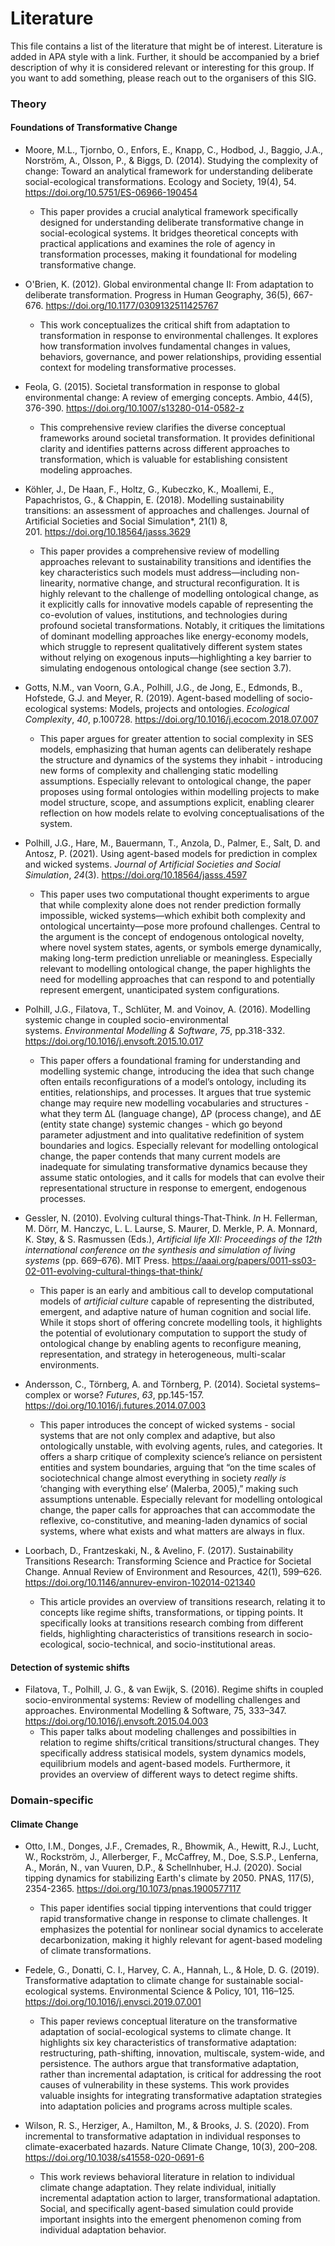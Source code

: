 # Literature
This file contains a list of the literature that might be of interest. Literature is added in APA style with a link. Further, it should be accompanied by a brief description of why it is considered relevant or interesting for this group.
If you want to add something, please reach out to the organisers of this SIG.

### Theory
#### Foundations of Transformative Change
* Moore, M.L., Tjornbo, O., Enfors, E., Knapp, C., Hodbod, J., Baggio, J.A., Norström, A., Olsson, P., & Biggs, D. (2014). Studying the complexity of change: Toward an analytical framework for understanding deliberate social-ecological transformations. Ecology and Society, 19(4), 54. https://doi.org/10.5751/ES-06966-190454
  * This paper provides a crucial analytical framework specifically designed for understanding deliberate transformative change in social-ecological systems. It bridges theoretical concepts with practical applications and examines the role of agency in transformation processes, making it foundational for modeling transformative change.

* O'Brien, K. (2012). Global environmental change II: From adaptation to deliberate transformation. Progress in Human Geography, 36(5), 667-676. https://doi.org/10.1177/0309132511425767
  * This work conceptualizes the critical shift from adaptation to transformation in response to environmental challenges. It explores how transformation involves fundamental changes in values, behaviors, governance, and power relationships, providing essential context for modeling transformative processes.

* Feola, G. (2015). Societal transformation in response to global environmental change: A review of emerging concepts. Ambio, 44(5), 376-390. https://doi.org/10.1007/s13280-014-0582-z
  * This comprehensive review clarifies the diverse conceptual frameworks around societal transformation. It provides definitional clarity and identifies patterns across different approaches to transformation, which is valuable for establishing consistent modeling approaches.

* Köhler, J., De Haan, F., Holtz, G., Kubeczko, K., Moallemi, E., Papachristos, G., & Chappin, E. (2018). Modelling sustainability transitions: an assessment of approaches and challenges. Journal of Artificial Societies and Social Simulation*, 21(1) 8, 201. https://doi.org/10.18564/jasss.3629
  * This paper provides a comprehensive review of modelling approaches relevant to sustainability transitions and identifies the key characteristics such models must address—including non-linearity, normative change, and structural reconfiguration. It is highly relevant to the challenge of modelling ontological change, as it explicitly calls for innovative models capable of representing the co-evolution of values, institutions, and technologies during profound societal transformations. Notably, it critiques the limitations of dominant modelling approaches like energy-economy models, which struggle to represent qualitatively different system states without relying on exogenous inputs—highlighting a key barrier to simulating endogenous ontological change (see section 3.7).

* Gotts, N.M., van Voorn, G.A., Polhill, J.G., de Jong, E., Edmonds, B., Hofstede, G.J. and Meyer, R. (2019). Agent-based modelling of socio-ecological systems: Models, projects and ontologies. *Ecological Complexity*, *40*, p.100728. https://doi.org/10.1016/j.ecocom.2018.07.007
  * This paper argues for greater attention to social complexity in SES models, emphasizing that human agents can deliberately reshape the structure and dynamics of the systems they inhabit - introducing new forms of complexity and challenging static modelling assumptions. Especially relevant to ontological change, the paper proposes using formal ontologies within modelling projects to make model structure, scope, and assumptions explicit, enabling clearer reflection on how models relate to evolving conceptualisations of the system.

* Polhill, J.G., Hare, M., Bauermann, T., Anzola, D., Palmer, E., Salt, D. and Antosz, P. (2021). Using agent-based models for prediction in complex and wicked systems. *Journal of Artificial Societies and Social Simulation*, *24*(3). https://doi.org/10.18564/jasss.4597
  * This paper uses two computational thought experiments to argue that while complexity alone does not render prediction formally impossible, wicked systems—which exhibit both complexity and ontological uncertainty—pose more profound challenges. Central to the argument is the concept of endogenous ontological novelty, where novel system states, agents, or symbols emerge dynamically, making long-term prediction unreliable or meaningless. Especially relevant to modelling ontological change, the paper highlights the need for modelling approaches that can respond to and potentially represent emergent, unanticipated system configurations.

* Polhill, J.G., Filatova, T., Schlüter, M. and Voinov, A. (2016). Modelling systemic change in coupled socio-environmental systems. *Environmental Modelling & Software*, *75*, pp.318-332. https://doi.org/10.1016/j.envsoft.2015.10.017
  * This paper offers a foundational framing for understanding and modelling systemic change, introducing the idea that such change often entails reconfigurations of a model’s ontology, including its entities, relationships, and processes. It argues that true systemic change may require new modelling vocabularies and structures - what they term ΔL (language change), ΔP (process change), and ΔE (entity state change) systemic changes - which go beyond parameter adjustment and into qualitative redefinition of system boundaries and logics. Especially relevant for modelling ontological change, the paper contends that many current models are inadequate for simulating transformative dynamics because they assume static ontologies, and it calls for models that can evolve their representational structure in response to emergent, endogenous processes.

* Gessler, N. (2010). Evolving cultural things-That-Think. *In* H. Fellerman, M. Dörr, M. Hanczyc, L. L. Laurse, S. Maurer, D. Merkle, P. A. Monnard, K. Støy, & S. Rasmussen (Eds.), *Artificial life XII: Proceedings of the 12th international conference on the synthesis and simulation of living systems* (pp. 669–676). MIT Press. https://aaai.org/papers/0011-ss03-02-011-evolving-cultural-things-that-think/
  * This paper is an early and ambitious call to develop computational models of *artificial culture* capable of representing the distributed, emergent, and adaptive nature of human cognition and social life. While it stops short of offering concrete modelling tools, it highlights the potential of evolutionary computation to support the study of ontological change by enabling agents to reconfigure meaning, representation, and strategy in heterogeneous, multi-scalar environments.
 
* Andersson, C., Törnberg, A. and Törnberg, P. (2014). Societal systems–complex or worse? *Futures*, *63*, pp.145-157. https://doi.org/10.1016/j.futures.2014.07.003
  * This paper introduces the concept of wicked systems - social systems that are not only complex and adaptive, but also ontologically unstable, with evolving agents, rules, and categories. It offers a sharp critique of complexity science’s reliance on persistent entities and system boundaries, arguing that “on the time scales of sociotechnical change almost everything in society *really is* ‘changing with everything else’ (Malerba, 2005),” making such assumptions untenable. Especially relevant for modelling ontological change, the paper calls for approaches that can accommodate the reflexive, co-constitutive, and meaning-laden dynamics of social systems, where what exists and what matters are always in flux.

* Loorbach, D., Frantzeskaki, N., & Avelino, F. (2017). Sustainability Transitions Research: Transforming Science and Practice for Societal Change. Annual Review of Environment and Resources, 42(1), 599–626. https://doi.org/10.1146/annurev-environ-102014-021340
  * This article provides an overview of transitions research, relating it to concepts like regime shifts, transformations, or tipping points. It specifically looks at transitions research combing from different fields, highlighting characteristics of transitions research in socio-ecological, socio-technical, and socio-institutional areas.

#### Detection of systemic shifts
* Filatova, T., Polhill, J. G., & van Ewijk, S. (2016). Regime shifts in coupled socio-environmental systems: Review of modelling challenges and approaches. Environmental Modelling & Software, 75, 333–347. <https://doi.org/10.1016/j.envsoft.2015.04.003>
  * This paper talks about modeling challenges and possibilties in relation to regime shifts/critical transitions/structural changes. They specifically address statisical models, system dynamics models, equilibrium models and agent-based models. Furthermore, it provides an overview of different ways to detect regime shifts.


### Domain-specific
#### Climate Change
* Otto, I.M., Donges, J.F., Cremades, R., Bhowmik, A., Hewitt, R.J., Lucht, W., Rockström, J., Allerberger, F., McCaffrey, M., Doe, S.S.P., Lenferna, A., Morán, N., van Vuuren, D.P., & Schellnhuber, H.J. (2020). Social tipping dynamics for stabilizing Earth's climate by 2050. PNAS, 117(5), 2354-2365. https://doi.org/10.1073/pnas.1900577117
  * This paper identifies social tipping interventions that could trigger rapid transformative change in response to climate challenges. It emphasizes the potential for nonlinear social dynamics to accelerate decarbonization, making it highly relevant for agent-based modeling of climate transformations.

* Fedele, G., Donatti, C. I., Harvey, C. A., Hannah, L., & Hole, D. G. (2019). Transformative adaptation to climate change for sustainable social-ecological systems. Environmental Science & Policy, 101, 116–125. https://doi.org/10.1016/j.envsci.2019.07.001
  * This paper reviews conceptual literature on the transformative adaptation of social-ecological systems to climate change. It highlights six key characteristics of transformative adaptation: restructuring, path-shifting, innovation, multiscale, system-wide, and persistence. The authors argue that transformative adaptation, rather than incremental adaptation, is critical for addressing the root causes of vulnerability in these systems. This work provides valuable insights for integrating transformative adaptation strategies into adaptation policies and programs across multiple scales.

* Wilson, R. S., Herziger, A., Hamilton, M., & Brooks, J. S. (2020). From incremental to transformative adaptation in individual responses to climate-exacerbated hazards. Nature Climate Change, 10(3), 200–208. https://doi.org/10.1038/s41558-020-0691-6
  * This work reviews behavioral literature in relation to individual climate change adaptation. They relate individual, initially incremental adaptation action to larger, transformational adaptation. Social, and specifically agent-based simulation could provide important insights into the emergent phenomenon coming from individual adaptation behavior.


